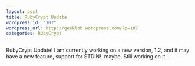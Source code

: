 ```yaml
--- 
layout: post
title: RubyCrypt Update
wordpress_id: "107"
wordpress_url: http://geeklob.wordpress.com/?p=107
categories: RubyCrypt
---
```

RubyCrypt Update! I am currently working on a new version, 1.2, and it may have a new feature, support for STDIN!. maybe. Still working on it.
